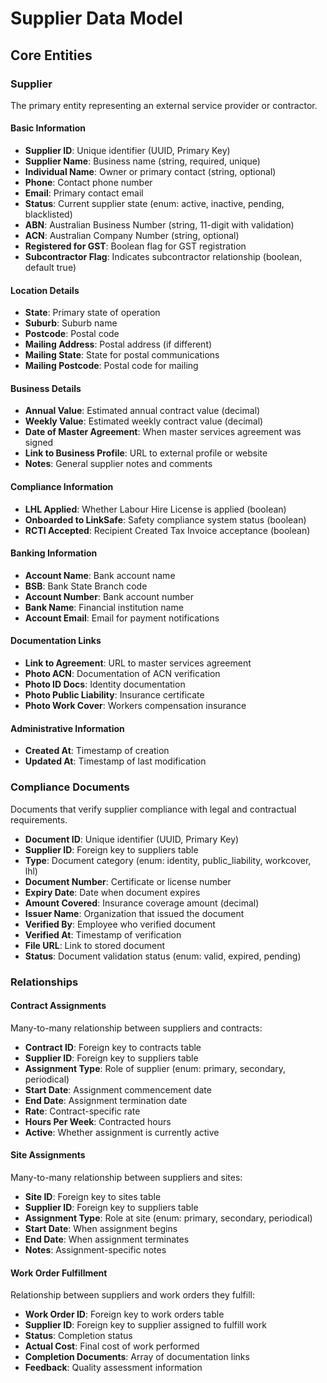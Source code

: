 
# Supplier Data Model

## Core Entities

### Supplier
The primary entity representing an external service provider or contractor.

#### Basic Information
- **Supplier ID**: Unique identifier (UUID, Primary Key)
- **Supplier Name**: Business name (string, required, unique)
- **Individual Name**: Owner or primary contact (string, optional)
- **Phone**: Contact phone number
- **Email**: Primary contact email
- **Status**: Current supplier state (enum: active, inactive, pending, blacklisted)
- **ABN**: Australian Business Number (string, 11-digit with validation)
- **ACN**: Australian Company Number (string, optional)
- **Registered for GST**: Boolean flag for GST registration
- **Subcontractor Flag**: Indicates subcontractor relationship (boolean, default true)

#### Location Details
- **State**: Primary state of operation
- **Suburb**: Suburb name
- **Postcode**: Postal code
- **Mailing Address**: Postal address (if different)
- **Mailing State**: State for postal communications
- **Mailing Postcode**: Postal code for mailing

#### Business Details
- **Annual Value**: Estimated annual contract value (decimal)
- **Weekly Value**: Estimated weekly contract value (decimal)
- **Date of Master Agreement**: When master services agreement was signed
- **Link to Business Profile**: URL to external profile or website
- **Notes**: General supplier notes and comments

#### Compliance Information
- **LHL Applied**: Whether Labour Hire License is applied (boolean)
- **Onboarded to LinkSafe**: Safety compliance system status (boolean)
- **RCTI Accepted**: Recipient Created Tax Invoice acceptance (boolean)

#### Banking Information
- **Account Name**: Bank account name
- **BSB**: Bank State Branch code
- **Account Number**: Bank account number
- **Bank Name**: Financial institution name
- **Account Email**: Email for payment notifications

#### Documentation Links
- **Link to Agreement**: URL to master services agreement
- **Photo ACN**: Documentation of ACN verification
- **Photo ID Docs**: Identity documentation
- **Photo Public Liability**: Insurance certificate
- **Photo Work Cover**: Workers compensation insurance

#### Administrative Information
- **Created At**: Timestamp of creation
- **Updated At**: Timestamp of last modification

### Compliance Documents
Documents that verify supplier compliance with legal and contractual requirements.

- **Document ID**: Unique identifier (UUID, Primary Key)
- **Supplier ID**: Foreign key to suppliers table
- **Type**: Document category (enum: identity, public_liability, workcover, lhl)
- **Document Number**: Certificate or license number
- **Expiry Date**: Date when document expires
- **Amount Covered**: Insurance coverage amount (decimal)
- **Issuer Name**: Organization that issued the document
- **Verified By**: Employee who verified document
- **Verified At**: Timestamp of verification
- **File URL**: Link to stored document
- **Status**: Document validation status (enum: valid, expired, pending)

### Relationships

#### Contract Assignments
Many-to-many relationship between suppliers and contracts:
- **Contract ID**: Foreign key to contracts table
- **Supplier ID**: Foreign key to suppliers table
- **Assignment Type**: Role of supplier (enum: primary, secondary, periodical)
- **Start Date**: Assignment commencement date
- **End Date**: Assignment termination date
- **Rate**: Contract-specific rate
- **Hours Per Week**: Contracted hours
- **Active**: Whether assignment is currently active

#### Site Assignments
Many-to-many relationship between suppliers and sites:
- **Site ID**: Foreign key to sites table
- **Supplier ID**: Foreign key to suppliers table
- **Assignment Type**: Role at site (enum: primary, secondary, periodical)
- **Start Date**: When assignment begins
- **End Date**: When assignment terminates
- **Notes**: Assignment-specific notes

#### Work Order Fulfillment
Relationship between suppliers and work orders they fulfill:
- **Work Order ID**: Foreign key to work orders table
- **Supplier ID**: Foreign key to supplier assigned to fulfill work
- **Status**: Completion status
- **Actual Cost**: Final cost of work performed
- **Completion Documents**: Array of documentation links
- **Feedback**: Quality assessment information
